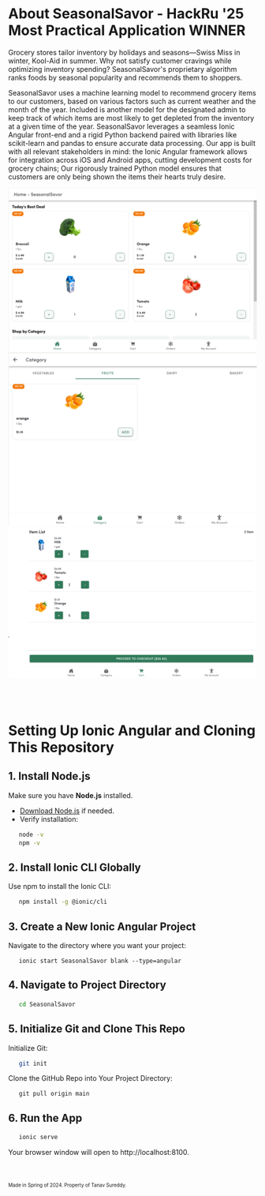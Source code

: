 # About SeasonalSavor - HackRu '25 Most Practical Application WINNER
Grocery stores tailor inventory by holidays and seasons—Swiss Miss in winter, Kool-Aid in summer. Why not satisfy customer cravings while optimizing inventory spending? SeasonalSavor's proprietary algorithm ranks foods by seasonal popularity and recommends them to shoppers.

SeasonalSavor uses a machine learning model to recommend grocery items to our customers, based on various factors such as current weather and the month of the year. Included is another model for the designated admin to keep track of which items are most likely to get depleted from the inventory at a given time of the year. SeasonalSavor leverages a seamless Ionic Angular front-end and a rigid Python backend paired with libraries like scikit-learn and pandas to ensure accurate data processing. Our app is built with all relevant stakeholders in mind: the Ionic Angular framework allows for integration across iOS and Android apps, cutting development costs for grocery chains; Our rigorously trained Python model ensures that customers are only being shown the items their hearts truly desire.

![banner](https://github.com/TanavSureddy/SeasonalSavor/blob/main/1.png)
![banner](https://github.com/TanavSureddy/SeasonalSavor/blob/main/2.png)
![banner](https://github.com/TanavSureddy/SeasonalSavor/blob/main/3.png)

<br/>
<br/>


# Setting Up Ionic Angular and Cloning This Repository

## 1. Install Node.js
Make sure you have **Node.js** installed.  
- [Download Node.js](https://nodejs.org/) if needed.  
- Verify installation:
```bash
   node -v
   npm -v
```

## 2. Install Ionic CLI Globally
Use npm to install the Ionic CLI:
```bash
   npm install -g @ionic/cli
```

## 3. Create a New Ionic Angular Project
Navigate to the directory where you want your project:
```cd ~/your-desired-directory
   ionic start SeasonalSavor blank --type=angular
```

## 4. Navigate to Project Directory
```bash
   cd SeasonalSavor
```

## 5. Initialize Git and Clone This Repo
Initialize Git:
```bash
   git init
```

Clone the GitHub Repo into Your Project Directory:
```git remote add origin https://github.com/TanavSureddy/SeasonalSavor.git
   git pull origin main
```

## 6. Run the App
```bash
   ionic serve
```
Your browser window will open to http://localhost:8100.

<br/>
<br/>
<sup><sub>Made in Spring of 2024. Property of Tanav Sureddy.</sub></sup>



